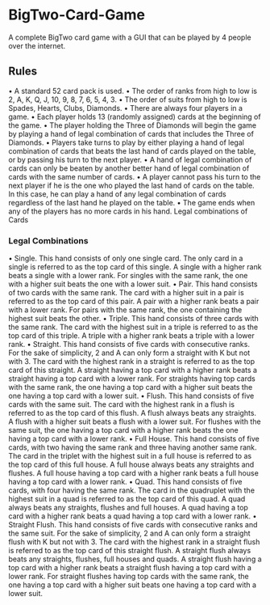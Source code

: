 # BigTwo-Card-Game
A complete BigTwo card game with a GUI that can be played by 4 people over the internet.

## Rules

• A standard 52 card pack is used.
• The order of ranks from high to low is 2, A, K, Q, J, 10, 9, 8, 7, 6, 5, 4, 3.
• The order of suits from high to low is Spades, Hearts, Clubs, Diamonds.
• There are always four players in a game.
• Each player holds 13 (randomly assigned) cards at the beginning of the game.
• The player holding the Three of Diamonds will begin the game by playing a hand of
legal combination of cards that includes the Three of Diamonds.
• Players take turns to play by either playing a hand of legal combination of cards that
beats the last hand of cards played on the table, or by passing his turn to the next
player.
• A hand of legal combination of cards can only be beaten by another better hand of
legal combination of cards with the same number of cards.
• A player cannot pass his turn to the next player if he is the one who played the last
hand of cards on the table. In this case, he can play a hand of any legal combination of
cards regardless of the last hand he played on the table.
• The game ends when any of the players has no more cards in his hand.
Legal combinations of Cards

### Legal Combinations

• Single. This hand consists of only one single card. The only card in a single is
referred to as the top card of this single. A single with a higher rank beats a single
with a lower rank. For singles with the same rank, the one with a higher suit beats the
one with a lower suit.
• Pair. This hand consists of two cards with the same rank. The card with a higher suit
in a pair is referred to as the top card of this pair. A pair with a higher rank beats a
pair with a lower rank. For pairs with the same rank, the one containing the highest
suit beats the other.
• Triple. This hand consists of three cards with the same rank. The card with the
highest suit in a triple is referred to as the top card of this triple. A triple with a higher
rank beats a triple with a lower rank.
• Straight. This hand consists of five cards with consecutive ranks. For the sake of
simplicity, 2 and A can only form a straight with K but not with 3. The card with the
highest rank in a straight is referred to as the top card of this straight. A straight
having a top card with a higher rank beats a straight having a top card with a lower
rank. For straights having top cards with the same rank, the one having a top card
with a higher suit beats the one having a top card with a lower suit.
• Flush. This hand consists of five cards with the same suit. The card with the highest
rank in a flush is referred to as the top card of this flush. A flush always beats any
straights. A flush with a higher suit beats a flush with a lower suit. For flushes with
the same suit, the one having a top card with a higher rank beats the one having a top
card with a lower rank.
• Full House. This hand consists of five cards, with two having the same rank and three
having another same rank. The card in the triplet with the highest suit in a full house
is referred to as the top card of this full house. A full house always beats any straights
and flushes. A full house having a top card with a higher rank beats a full house
having a top card with a lower rank.
• Quad. This hand consists of five cards, with four having the same rank. The card in
the quadruplet with the highest suit in a quad is referred to as the top card of this quad.
A quad always beats any straights, flushes and full houses. A quad having a top card
with a higher rank beats a quad having a top card with a lower rank.
• Straight Flush. This hand consists of five cards with consecutive ranks and the same
suit. For the sake of simplicity, 2 and A can only form a straight flush with K but not
with 3. The card with the highest rank in a straight flush is referred to as the top card
of this straight flush. A straight flush always beats any straights, flushes, full houses
and quads. A straight flush having a top card with a higher rank beats a straight flush
having a top card with a lower rank. For straight flushes having top cards with the
same rank, the one having a top card with a higher suit beats one having a top card
with a lower suit.
